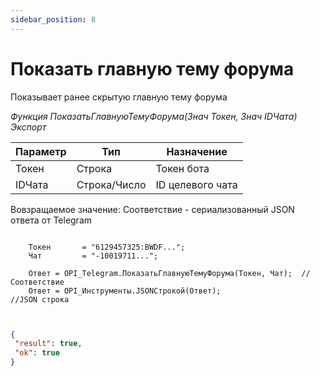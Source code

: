 ```yaml
---
sidebar_position: 8
---
```


# Показать главную тему форума
Показывает ранее скрытую главную тему форума


*Функция ПоказатьГлавнуюТемуФорума(Знач Токен, Знач IDЧата) Экспорт*

  | Параметр | Тип | Назначение |
  |-|-|-|
  | Токен | Строка | Токен бота |
  | IDЧата | Строка/Число | ID целевого чата |
  
  Вовзращаемое значение: Соответствие - сериализованный JSON ответа от Telegram

```bsl title="Пример кода"
	
    Токен       = "6129457325:BWDF...";
    Чат         = "-10019711...";
  
    Ответ = OPI_Telegram.ПоказатьГлавнуюТемуФорума(Токен, Чат);  //Соответствие
    Ответ = OPI_Инструменты.JSONСтрокой(Ответ);                     //JSON строка 
	
```

```json title="Результат"

{
 "result": true,
 "ok": true
}

```
